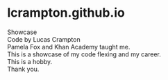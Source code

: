 # lcrampton.github.io
Showcase <br>
Code by Lucas Crampton <br>
Pamela Fox and Khan Academy taught me. <br>
This is a showcase of my code flexing and my career. <br>
This is a hobby. <br>
Thank you.
